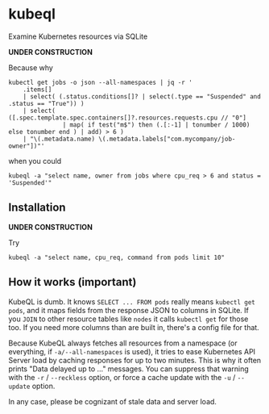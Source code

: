 # kubeql
Examine Kubernetes resources via SQLite

**UNDER CONSTRUCTION**

Because why 

```shell
kubectl get jobs -o json --all-namespaces | jq -r ' 
    .items[] 
    | select( (.status.conditions[]? | select(.type == "Suspended" and .status == "True")) ) 
    | select( ([.spec.template.spec.containers[]?.resources.requests.cpu // "0"] 
               | map( if test("m$") then (.[:-1] | tonumber / 1000) else tonumber end ) | add) > 6 ) 
    | "\(.metadata.name) \(.metadata.labels["com.mycompany/job-owner"])"'
```

when you could

```shell
kubeql -a "select name, owner from jobs where cpu_req > 6 and status = 'Suspended'"
```

## Installation

**UNDER CONSTRUCTION**

  Try

```shell
kubeql -a "select name, cpu_req, command from pods limit 10"
```

## How it works (important)

KubeQL is dumb.  It knows `SELECT ... FROM pods` really means 
`kubectl get pods`, and it maps fields from the response JSON to columns
in SQLite.  If you `JOIN` to other resource tables like `nodes` it calls `kubectl get`
for those too.  If you need more columns than are built in, there's a config file for that.

Because KubeQL always fetches all resources from a namespace (or everything, if 
`-a/--all-namespaces` is used), it tries
to ease Kubernetes API Server load by caching responses for up to
two minutes.  This is why it often prints "Data delayed up to ..." messages.
You can suppress that warning with the `-r` / `--reckless` option, or
force a cache update with the `-u` / `--update` option.

In any case, please be cognizant of stale data and server load.

